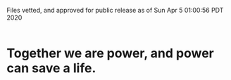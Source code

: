 Files vetted, and approved for public release as of Sun Apr  5 01:00:56 PDT 2020<br><br><h1>Together we are power, and power can save a life.</h1>
